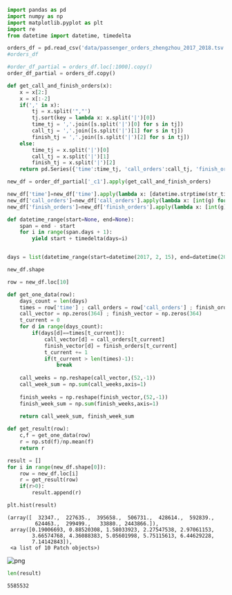 

```python
import pandas as pd
import numpy as np
import matplotlib.pyplot as plt
import re
from datetime import datetime, timedelta
```


```python
orders_df = pd.read_csv('data/passenger_orders_zhengzhou_2017_2018.tsv',sep='\t')
#orders_df
```


```python
#order_df_partial = orders_df.loc[:1000].copy()
order_df_partial = orders_df.copy()
```


```python
def get_call_and_finish_orders(x):
    x = x[2:]
    x = x[:-2]
    if(',' in x):
        tj = x.split('","')
        tj.sort(key = lambda x: x.split('|')[0])
        time_tj = ','.join([s.split('|')[0] for s in tj])
        call_tj = ','.join([s.split('|')[1] for s in tj])
        finish_tj = ','.join([s.split('|')[2] for s in tj])
    else:
        time_tj = x.split('|')[0]
        call_tj = x.split('|')[1]
        finish_tj = x.split('|')[2]
    return pd.Series({'time':time_tj, 'call_orders':call_tj, 'finish_orders':finish_tj})
```


```python
new_df = order_df_partial['_c1'].apply(get_call_and_finish_orders)

new_df['time']=new_df['time'].apply(lambda x: [datetime.strptime(str_time, '%Y-%m-%d') for str_time in x.split(',')])
new_df['call_orders']=new_df['call_orders'].apply(lambda x: [int(g) for g in x.split(',')])
new_df['finish_orders']=new_df['finish_orders'].apply(lambda x: [int(g) for g in x.split(',')])
```


```python
def datetime_range(start=None, end=None):
    span = end - start
    for i in range(span.days + 1):
        yield start + timedelta(days=i)


days = list(datetime_range(start=datetime(2017, 2, 15), end=datetime(2018, 2, 10)))
```


```python
new_df.shape
```


```python
row = new_df.loc[10]
```


```python
def get_one_data(row):
    days_count = len(days)
    times = row['time'] ; call_orders = row['call_orders'] ; finish_orders = row['finish_orders']
    call_vector = np.zeros(364) ; finish_vector = np.zeros(364)
    t_current = 0
    for d in range(days_count):
        if(days[d]==times[t_current]):
            call_vector[d] = call_orders[t_current]
            finish_vector[d] = finish_orders[t_current]
            t_current += 1
            if(t_current > len(times)-1):
                break
  
    call_weeks = np.reshape(call_vector,(52,-1))
    call_week_sum = np.sum(call_weeks,axis=1)
    
    finish_weeks = np.reshape(finish_vector,(52,-1))
    finish_week_sum = np.sum(finish_weeks,axis=1)
    
    return call_week_sum, finish_week_sum
```


```python
def get_result(row):
    c,f = get_one_data(row)
    r = np.std(f)/np.mean(f)
    return r
```


```python
result = []
for i in range(new_df.shape[0]):
    row = new_df.loc[i]
    r = get_result(row)
    if(r>0):
        result.append(r)
```


```python
plt.hist(result)
```




    (array([  32347.,  227635.,  395658.,  506731.,  428614.,  592839.,
             624463.,  299499.,   33880., 2443866.]),
     array([0.19006693, 0.88520308, 1.58033923, 2.27547538, 2.97061153,
            3.66574768, 4.36088383, 5.05601998, 5.75115613, 6.44629228,
            7.14142843]),
     <a list of 10 Patch objects>)




![png](output_11_1.png)



```python
len(result)
```




    5585532


